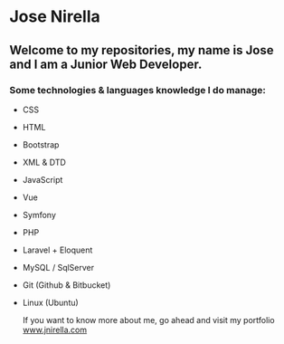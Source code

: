 # Jose Nirella

## Welcome to my repositories, my name is Jose and I am a Junior Web Developer.

### Some technologies & languages knowledge I do manage:

- CSS
- HTML
- Bootstrap
- XML & DTD
- JavaScript
- Vue
- Symfony
- PHP
- Laravel + Eloquent
- MySQL / SqlServer
- Git (Github & Bitbucket)
- Linux (Ubuntu)

  If you want to know more about me, go ahead and visit my portfolio www.jnirella.com

